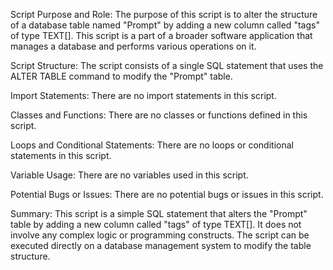 Script Purpose and Role:
The purpose of this script is to alter the structure of a database table named "Prompt" by adding a new column called "tags" of type TEXT[]. This script is a part of a broader software application that manages a database and performs various operations on it.

Script Structure:
The script consists of a single SQL statement that uses the ALTER TABLE command to modify the "Prompt" table.

Import Statements:
There are no import statements in this script.

Classes and Functions:
There are no classes or functions defined in this script.

Loops and Conditional Statements:
There are no loops or conditional statements in this script.

Variable Usage:
There are no variables used in this script.

Potential Bugs or Issues:
There are no potential bugs or issues in this script.

Summary:
This script is a simple SQL statement that alters the "Prompt" table by adding a new column called "tags" of type TEXT[]. It does not involve any complex logic or programming constructs. The script can be executed directly on a database management system to modify the table structure.